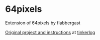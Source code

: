 # 64pixels
Extension of 64pixels by flabbergast

[Original project and instructions](https://tinkerlog.com/howto/64pixels/) at [tinkerlog](https://tinkerlog.com)

